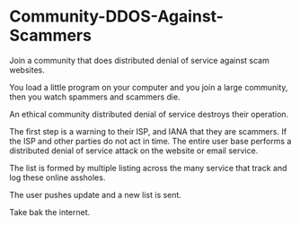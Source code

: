 # Community-DDOS-Against-Scammers
Join a community that does distributed denial of service against scam websites.

You load a little program on your computer and you join a large community, then you watch spammers and scammers die.

An ethical community distributed denial of service destroys their operation.

The first step is a warning to their ISP, and IANA that they are scammers.
If the ISP and other parties do not act in time.
The entire user base performs a distributed denial of service attack on the website or email service.

The list is formed by multiple listing across the many service that track and log these online assholes.

The user pushes update and a new list is sent.

Take bak the internet.
